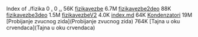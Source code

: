 Index of ./fizika
0 [.](.)
0 [..](..)
56K [fizikavezbe](fizikavezbe)
6.7M [fizikavezbe2deo](fizikavezbe2deo)
88K [fizikavezbe3deo](fizikavezbe3deo)
1.5M [fizikavezbeV2](fizikavezbeV2)
4.0K [index.md](index.md)
64K [Kondenzatori](Kondenzatori)
19M [Probijanje zvucnog zida](Probijanje zvucnog zida)
764K [Tajna u oku crvendaca](Tajna u oku crvendaca)
